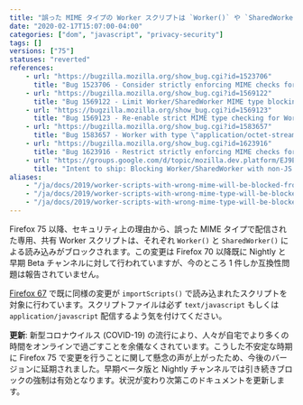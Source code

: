 ```yaml
---
title: "誤った MIME タイプの Worker スクリプトは `Worker()` や `SharedWorker()` での読み込みがブロックされます"
date: "2020-02-17T15:07:00-04:00"
categories: ["dom", "javascript", "privacy-security"]
tags: []
versions: ["75"]
statuses: "reverted"
references:
    - url: "https://bugzilla.mozilla.org/show_bug.cgi?id=1523706"
      title: "Bug 1523706 - Consider strictly enforcing MIME checks for Worker scripts"
    - url: "https://bugzilla.mozilla.org/show_bug.cgi?id=1569122"
      title: "Bug 1569122 - Limit Worker/SharedWorker MIME type blocking to Beta/Nightly"
    - url: "https://bugzilla.mozilla.org/show_bug.cgi?id=1569123"
      title: "Bug 1569123 - Re-enable strict MIME type checking for Worker/SharedWorker"
    - url: "https://bugzilla.mozilla.org/show_bug.cgi?id=1583657"
      title: "Bug 1583657 - Worker with type \"application/octet-stream\" is blocked on color.adobe.com"
    - url: "https://bugzilla.mozilla.org/show_bug.cgi?id=1623916"
      title: "Bug 1623916 - Restrict strictly enforcing MIME checks for Worker scripts to early beta or earlier"
    - url: "https://groups.google.com/d/topic/mozilla.dev.platform/EJ9EDv8bqxI/discussion"
      title: "Intent to ship: Blocking Worker/SharedWorker with non-JS MIME type"
aliases:
    - "/ja/docs/2019/worker-scripts-with-wrong-mime-will-be-blocked-from-loading-with-worker-or-sharedworker/"
    - "/ja/docs/2019/worker-scripts-with-wrong-mime-type-will-be-blocked-from-loading-with-worker-or-sharedworker/"
    - "/ja/docs/2019/worker-scripts-with-wrong-mime-type-will-be-blocked-from-loading-with-worker-or-sharedworker-in-nightly-and-early-beta/"
---
```

Firefox 75 以降、セキュリティ上の理由から、誤った MIME タイプで配信された専用、共有 Worker スクリプトは、それぞれ `Worker()` と `SharedWorker()` による読み込みがブロックされます。この変更は Firefox 70 以降既に Nightly と早期 Beta チャンネルに対して行われていますが、今のところ 1 件しか互換性問題は報告されていません。

[Firefox 67](https://www.fxsitecompat.dev/ja/docs/2019/worker-scripts-with-wrong-mime-type-will-be-blocked-from-loading-with-importscripts/) で既に同様の変更が `importScripts()` で読み込まれたスクリプトを対象に行わています。スクリプトファイルは必ず `text/javascript` もしくは `application/javascript` 配信するよう気を付けてください。

**更新**: 新型コロナウイルス (COVID-19) の流行により、人々が自宅でより多くの時間をオンラインで過ごすことを余儀なくされています。こうした不安定な時期に Firefox 75 で変更を行うことに関して懸念の声が上がったため、今後のバージョンに延期されました。早期ベータ版と Nightly チャンネルでは引き続きブロックの強制は有効となります。状況が変わり次第このドキュメントを更新します。
